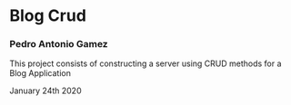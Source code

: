 <h1>
    Blog Crud
</h1>

<h3>
    Pedro Antonio Gamez 
</h3>

<p>
    This project consists of constructing a server using CRUD methods for a Blog Application
</p>
<p>
    January 24th 2020
</p>